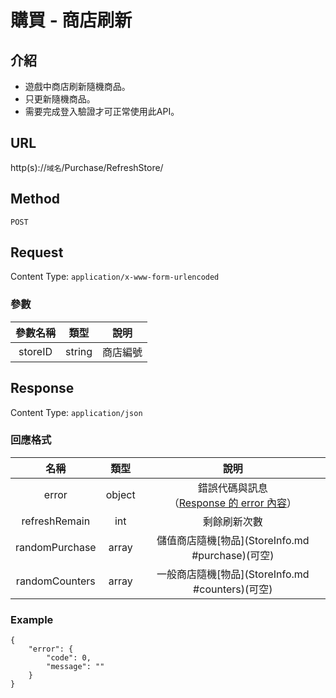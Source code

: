 # 購買 - 商店刷新

## 介紹

- 遊戲中商店刷新隨機商品。
- 只更新隨機商品。
- 需要完成登入驗證才可正常使用此API。

## URL

http(s)://`域名`/Purchase/RefreshStore/

## Method

`POST`

## Request

Content Type: `application/x-www-form-urlencoded`

### 參數

| 參數名稱 | 類型 | 說明 |
|:-:|:-:|:-:|
| storeID | string | 商店編號 |

## Response

Content Type: `application/json`

### 回應格式

| 名稱 | 類型 | 說明 |
|:-:|:-:|:-:|
| error | object | 錯誤代碼與訊息<br>（[Response 的 error 內容](../response.md#error)） |
| refreshRemain | int | 剩餘刷新次數 |
| randomPurchase | array | 儲值商店隨機[物品](StoreInfo.md #purchase)(可空) |
| randomCounters | array | 一般商店隨機[物品](StoreInfo.md #counters)(可空) |

### Example

	{
	    "error": {
	        "code": 0,
	        "message": ""
	    }
	}